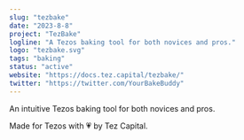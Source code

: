 ```yaml
---
slug: "tezbake"
date: "2023-8-8"
project: "TezBake"
logline: "A Tezos baking tool for both novices and pros."
logo: "tezbake.svg"
tags: "baking"
status: "active"
website: "https://docs.tez.capital/tezbake/"
twitter: "https://twitter.com/YourBakeBuddy"
---
```


An intuitive Tezos baking tool for both novices and pros. 

Made for Tezos with 💗 by Tez Capital.